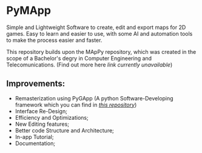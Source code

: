 # PyMApp
Simple and Lightweight Software to create, edit and export maps for 2D games. Easy to learn and easier to use, with some AI and automation tools to make the  process easier and faster.

This repository builds upon the MApPy repository, which was created in the scope of a Bachelor's degry in Computer Engineering and Telecomunications. (Find out more here *link currently unavailable*)

## Improvements: 
- Remasterization using PyGApp (A python Software-Developing framework which you can find in *[this repository](https://github.com/RaffaeleFiorillo/PyGApp)*)
- Interface Re-Design;
- Efficiency and Optimizations;
- New Editing features;
- Better code Structure and Architecture;
- In-app Tutorial;
- Documentation;
